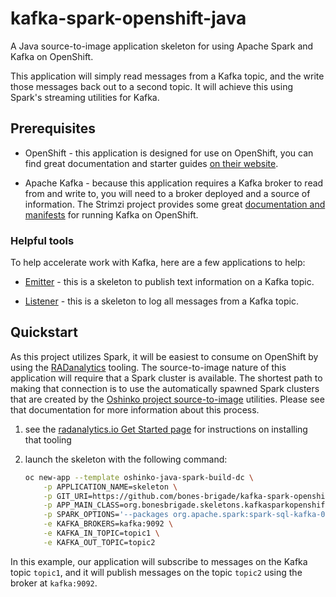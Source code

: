 # kafka-spark-openshift-java

A Java source-to-image application skeleton for using Apache Spark and
Kafka on OpenShift.

This application will simply read messages from a Kafka topic, and
the write those messages back out to a second topic. It will achieve this
using Spark's streaming utilities for Kafka.

## Prerequisites

* OpenShift - this application is designed for use on OpenShift, you can find
  great documentation and starter guides
  [on their website](https://docs.openshift.org/latest/getting_started/index.html).

* Apache Kafka - because this application requires a Kafka broker to read from
  and write to, you will need to a broker deployed and a source of
  information. The Strimzi project provides some great
  [documentation and manifests](http://strimzi.io/) for running Kafka on
  OpenShift.

### Helpful tools

To help accelerate work with Kafka, here are a few applications to help:

* [Emitter](https://github.com/bones-brigade/kafka-openshift-python-emitter) -
  this is a skeleton to publish text information on a Kafka topic.

* [Listener](https://github.com/bones-brigade/kafka-openshift-python-listener) -
  this is a skeleton to log all messages from a Kafka topic.

## Quickstart

As this project utilizes Spark, it will be easiest to consume on OpenShift by
using the [RADanalytics](https://radanalytics.io) tooling. The source-to-image
nature of this application will require that a Spark cluster is available. The
shortest path to making that connection is to use the automatically spawned
Spark clusters that are created by the
[Oshinko project source-to-image](https://github.com/radanalyticsio/oshinko-s2i)
utilities. Please see that documentation for more information about this
process.

1. see the [radanalytics.io Get Started page](https://radanalytics.io/get-started)
   for instructions on installing that tooling

1. launch the skeleton with the following command:
   ```bash
   oc new-app --template oshinko-java-spark-build-dc \
       -p APPLICATION_NAME=skeleton \
       -p GIT_URI=https://github.com/bones-brigade/kafka-spark-openshift-java \
       -p APP_MAIN_CLASS=org.bonesbrigade.skeletons.kafkasparkopenshift.App \
       -p SPARK_OPTIONS='--packages org.apache.spark:spark-sql-kafka-0-10_2.11:2.3.0 --conf spark.jars.ivy=/tmp/.ivy2' \
       -e KAFKA_BROKERS=kafka:9092 \
       -e KAFKA_IN_TOPIC=topic1 \
       -e KAFKA_OUT_TOPIC=topic2
   ```

In this example, our application will subscribe to messages on the Kafka topic
`topic1`, and it will publish messages on the topic `topic2` using the broker
at `kafka:9092`.
